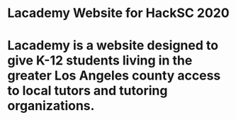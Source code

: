 # Lacademy Website for HackSC 2020
# Lacademy is a website designed to give K-12 students living in the greater Los Angeles county access to local tutors and tutoring organizations.

